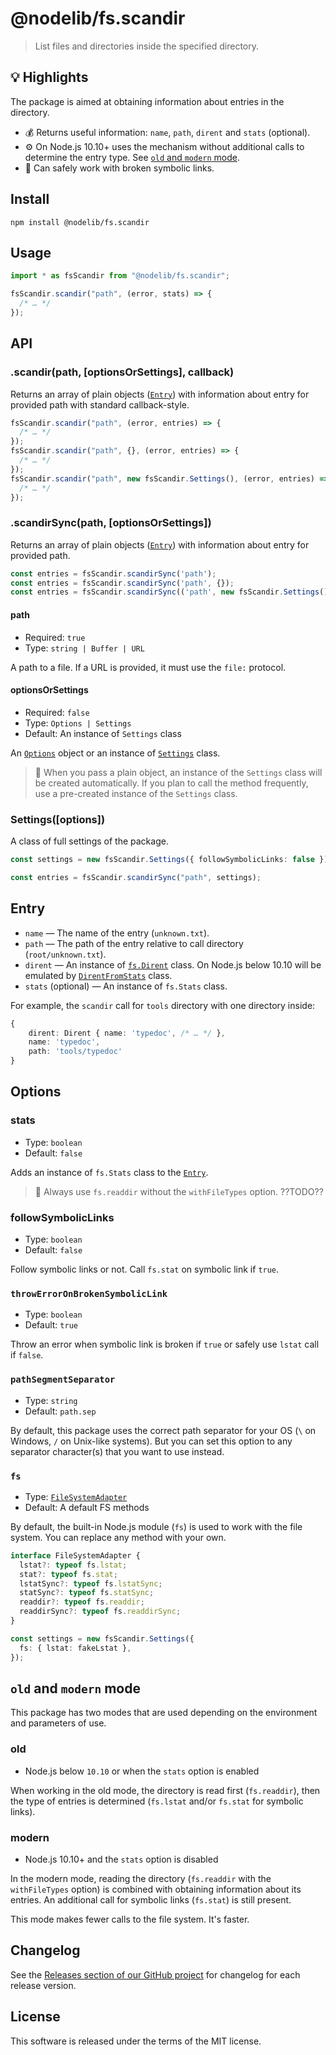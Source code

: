 # @nodelib/fs.scandir

> List files and directories inside the specified directory.

## :bulb: Highlights

The package is aimed at obtaining information about entries in the directory.

- :moneybag: Returns useful information: `name`, `path`, `dirent` and `stats` (optional).
- :gear: On Node.js 10.10+ uses the mechanism without additional calls to determine the entry type. See [`old` and `modern` mode](#old-and-modern-mode).
- :link: Can safely work with broken symbolic links.

## Install

```console
npm install @nodelib/fs.scandir
```

## Usage

```ts
import * as fsScandir from "@nodelib/fs.scandir";

fsScandir.scandir("path", (error, stats) => {
  /* … */
});
```

## API

### .scandir(path, [optionsOrSettings], callback)

Returns an array of plain objects ([`Entry`](#entry)) with information about entry for provided path with standard callback-style.

```ts
fsScandir.scandir("path", (error, entries) => {
  /* … */
});
fsScandir.scandir("path", {}, (error, entries) => {
  /* … */
});
fsScandir.scandir("path", new fsScandir.Settings(), (error, entries) => {
  /* … */
});
```

### .scandirSync(path, [optionsOrSettings])

Returns an array of plain objects ([`Entry`](#entry)) with information about entry for provided path.

```ts
const entries = fsScandir.scandirSync('path');
const entries = fsScandir.scandirSync('path', {});
const entries = fsScandir.scandirSync(('path', new fsScandir.Settings());
```

#### path

- Required: `true`
- Type: `string | Buffer | URL`

A path to a file. If a URL is provided, it must use the `file:` protocol.

#### optionsOrSettings

- Required: `false`
- Type: `Options | Settings`
- Default: An instance of `Settings` class

An [`Options`](#options) object or an instance of [`Settings`](#settingsoptions) class.

> :book: When you pass a plain object, an instance of the `Settings` class will be created automatically. If you plan to call the method frequently, use a pre-created instance of the `Settings` class.

### Settings([options])

A class of full settings of the package.

```ts
const settings = new fsScandir.Settings({ followSymbolicLinks: false });

const entries = fsScandir.scandirSync("path", settings);
```

## Entry

- `name` — The name of the entry (`unknown.txt`).
- `path` — The path of the entry relative to call directory (`root/unknown.txt`).
- `dirent` — An instance of [`fs.Dirent`](./src/types/index.ts) class. On Node.js below 10.10 will be emulated by [`DirentFromStats`](./src/utils/fs.ts) class.
- `stats` (optional) — An instance of `fs.Stats` class.

For example, the `scandir` call for `tools` directory with one directory inside:

```ts
{
	dirent: Dirent { name: 'typedoc', /* … */ },
	name: 'typedoc',
	path: 'tools/typedoc'
}
```

## Options

### stats

- Type: `boolean`
- Default: `false`

Adds an instance of `fs.Stats` class to the [`Entry`](#entry).

> :book: Always use `fs.readdir` without the `withFileTypes` option. ??TODO??

### followSymbolicLinks

- Type: `boolean`
- Default: `false`

Follow symbolic links or not. Call `fs.stat` on symbolic link if `true`.

### `throwErrorOnBrokenSymbolicLink`

- Type: `boolean`
- Default: `true`

Throw an error when symbolic link is broken if `true` or safely use `lstat` call if `false`.

### `pathSegmentSeparator`

- Type: `string`
- Default: `path.sep`

By default, this package uses the correct path separator for your OS (`\` on Windows, `/` on Unix-like systems). But you can set this option to any separator character(s) that you want to use instead.

### `fs`

- Type: [`FileSystemAdapter`](./src/adapters/fs.ts)
- Default: A default FS methods

By default, the built-in Node.js module (`fs`) is used to work with the file system. You can replace any method with your own.

```ts
interface FileSystemAdapter {
  lstat?: typeof fs.lstat;
  stat?: typeof fs.stat;
  lstatSync?: typeof fs.lstatSync;
  statSync?: typeof fs.statSync;
  readdir?: typeof fs.readdir;
  readdirSync?: typeof fs.readdirSync;
}

const settings = new fsScandir.Settings({
  fs: { lstat: fakeLstat },
});
```

## `old` and `modern` mode

This package has two modes that are used depending on the environment and parameters of use.

### old

- Node.js below `10.10` or when the `stats` option is enabled

When working in the old mode, the directory is read first (`fs.readdir`), then the type of entries is determined (`fs.lstat` and/or `fs.stat` for symbolic links).

### modern

- Node.js 10.10+ and the `stats` option is disabled

In the modern mode, reading the directory (`fs.readdir` with the `withFileTypes` option) is combined with obtaining information about its entries. An additional call for symbolic links (`fs.stat`) is still present.

This mode makes fewer calls to the file system. It's faster.

## Changelog

See the [Releases section of our GitHub project](https://github.com/nodelib/nodelib/releases) for changelog for each release version.

## License

This software is released under the terms of the MIT license.

